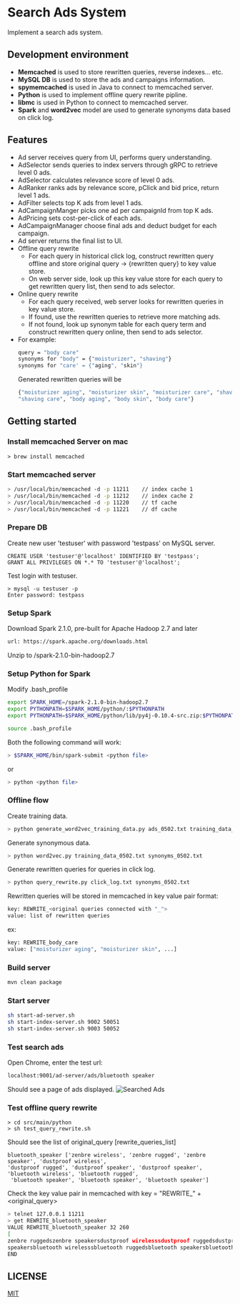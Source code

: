# Search Ads System
Implement a search ads system.

## Development environment
- **Memcached** is used to store rewritten queries, reverse indexes... etc.
- **MySQL DB** is used to store the ads and campaigns information.
- **spymemcached** is used in Java to connect to memcached server.
- **Python** is used to implement offline query rewrite pipline.
- **libmc** is used in Python to connect to memcached server.
- **Spark** and **word2vec** model are used to generate synonyms data based on click log.
## Features
- Ad server receives query from UI, performs query understanding.
- AdSelector sends queries to index servers through gRPC to retrieve level 0 ads.
- AdSelector calculates relevance score of level 0 ads. 
- AdRanker ranks ads by relevance score, pClick and bid price, return level 1 ads.
- AdFilter selects top K ads from level 1 ads.
- AdCampaignManger picks one ad per campaignId from top K ads.
- AdPricing sets cost-per-click of each ads.
- AdCampaignManager choose final ads and deduct budget for each campaign.
- Ad server returns the final list to UI.
- Offline query rewrite
    - For each query in historical click log, construct rewritten query offline
and store original query -> {rewritten query} to key value store.
    - On web server side, look up this key value store for each query to get rewritten query list,
then send to ads selector.
- Online query rewrite
    - For each query received, web server looks for rewritten queries in key value store.
    - If found, use the rewritten queries to retrieve more matching ads.
    - If not found, look up synonym table for each query term and construct rewritten query online, 
      then send to ads selector.
- For example:
    ```bash
    query = "body care"
    synonyms for "body" = {"moisturizer", "shaving"}
    synonyms for "care' = {"aging", "skin"}
    ``` 
    Generated rewritten queries will be
    ```bash
    {"moisturizer aging", "moisturizer skin", "moisturizer care", "shaving aging", "shaving skin",
    "shaving care", "body aging", "body skin", "body care"}
    ```
## Getting started
### Install memcached Server on mac
```
> brew install memcached
```
### Start memcached server
```bash
> /usr/local/bin/memcached -d -p 11211    // index cache 1
> /usr/local/bin/memcached -d -p 11212    // index cache 2
> /usr/local/bin/memcached -d -p 11220    // tf cache
> /usr/local/bin/memcached -d -p 11221    // df cache

```
### Prepare DB
Create new user 'testuser' with password 'testpass' on MySQL server.
```
CREATE USER 'testuser'@'localhost' IDENTIFIED BY 'testpass';
GRANT ALL PRIVILEGES ON *.* TO 'testuser'@'localhost';
```
Test login with testuser.
```
> mysql -u testuser -p
Enter password: testpass
```
### Setup Spark
Download Spark 2.1.0, pre-built for Apache Hadoop 2.7 and later
```bash
url: https://spark.apache.org/downloads.html
```
Unzip to /spark-2.1.0-bin-hadoop2.7
### Setup Python for Spark
Modify .bash_profile
```bash
export SPARK_HOME=/spark-2.1.0-bin-hadoop2.7
export PYTHONPATH=$SPARK_HOME/python/:$PYTHONPATH
export PYTHONPATH=$SPARK_HOME/python/lib/py4j-0.10.4-src.zip:$PYTHONPATH
```
```bash
source .bash_profile
```
Both the following command will work:
```bash
> $SPARK_HOME/bin/spark-submit <python file>
```
or
```bash
> python <python file>
```
### Offline flow
Create training data.
```bash
> python generate_word2vec_training_data.py ads_0502.txt training_data_0502.txt
```
Generate synonymous data.
```bash
> python word2vec.py training_data_0502.txt synonyms_0502.txt
```
Generate rewritten queries for queries in click log.
```bash
> python query_rewrite.py click_log.txt synonyms_0502.txt
```
Rewritten queries will be stored in memcached in key value pair format:
```bash
key: REWRITE_<original queries connected with "_">
value: list of rewritten queries
```
ex:
```bash
key: REWRITE_body_care
value: ["moisturizer aging", "moisturizer skin", ...]
```
### Build server
```bash
mvn clean package
```
### Start server
```bash
sh start-ad-server.sh
sh start-index-server.sh 9002 50051
sh start-index-server.sh 9003 50052
```
### Test search ads
Open Chrome, enter the test url:
```bash
localhost:9001/ad-server/ads/bluetooth speaker
```
Should see a page of ads displayed.
![Searched Ads](/SearchedAds.png)
### Test offline query rewrite
```
> cd src/main/python
> sh test_query_rewrite.sh
```
Should see the list of original_query [rewrite_queries_list]
```
bluetooth_speaker ['zenbre wireless', 'zenbre rugged', 'zenbre speaker', 'dustproof wireless', 
'dustproof rugged', 'dustproof speaker', 'dustproof speaker', 'bluetooth wireless', 'bluetooth rugged',
 'bluetooth speaker', 'bluetooth speaker', 'bluetooth speaker']
```
Check the key value pair in memcached with key = "REWRITE_" + <original_query>
```bash
> telnet 127.0.0.1 11211
> get REWRITE_bluetooth_speaker
VALUE REWRITE_bluetooth_speaker 32 260
[
zenbre ruggedszenbre speakersdustproof wirelesssdustproof ruggedsdustproof speakersdustproof 
speakersbluetooth wirelesssbluetooth ruggedsbluetooth speakersbluetooth speakersbluetooth speaker
END
```
## LICENSE

[MIT](./License.txt)

